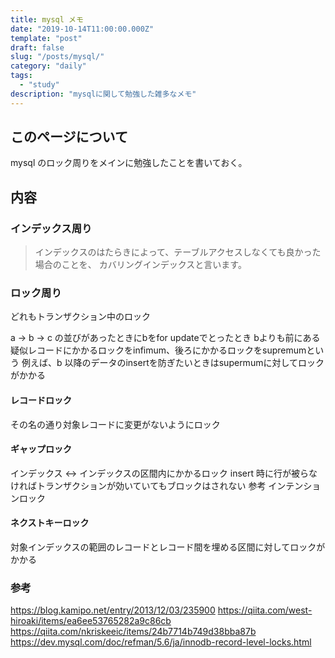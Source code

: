 ```yaml
---
title: mysql メモ
date: "2019-10-14T11:00:00.000Z"
template: "post"
draft: false
slug: "/posts/mysql/"
category: "daily"
tags:
  - "study"
description: "mysqlに関して勉強した雑多なメモ"
---
```


## このページについて

mysql のロック周りをメインに勉強したことを書いておく。

## 内容

### インデックス周り

> インデックスのはたらきによって、テーブルアクセスしなくても良かった場合のことを、 カバリングインデックスと言います。

### ロック周り

どれもトランザクション中のロック

a -> b -> c の並びがあったときにbをfor updateでとったとき
bよりも前にある疑似レコードにかかるロックをinfimum、後ろにかかるロックをsupremumという
例えば、b 以降のデータのinsertを防ぎたいときはsupermumに対してロックがかかる

#### レコードロック

その名の通り対象レコードに変更がないようにロック

#### ギャップロック

インデックス <-> インデックスの区間内にかかるロック
insert 時に行が被らなければトランザクションが効いていてもブロックはされない
参考 インテンションロック


#### ネクストキーロック

対象インデックスの範囲のレコードとレコード間を埋める区間に対してロックがかかる

### 参考

https://blog.kamipo.net/entry/2013/12/03/235900
https://qiita.com/west-hiroaki/items/ea6ee53765282a9c86cb
https://qiita.com/nkriskeeic/items/24b7714b749d38bba87b
https://dev.mysql.com/doc/refman/5.6/ja/innodb-record-level-locks.html
